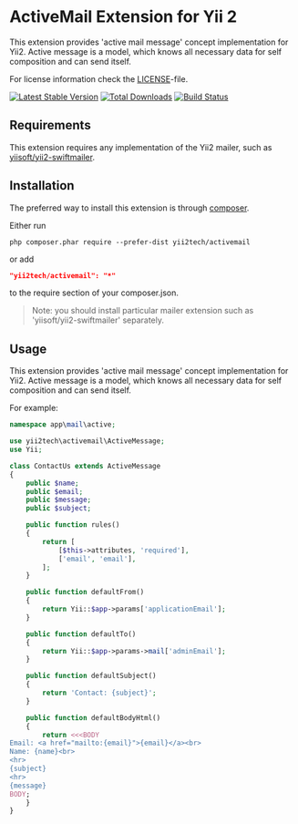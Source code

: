 ActiveMail Extension for Yii 2
==============================

This extension provides 'active mail message' concept implementation for Yii2.
Active message is a model, which knows all necessary data for self composition and can send itself.

For license information check the [LICENSE](LICENSE.md)-file.

[![Latest Stable Version](https://poser.pugx.org/yii2tech/install/v/stable.png)](https://packagist.org/packages/yii2tech/install)
[![Total Downloads](https://poser.pugx.org/yii2tech/install/downloads.png)](https://packagist.org/packages/yii2tech/install)
[![Build Status](https://travis-ci.org/yii2tech/install.svg?branch=master)](https://travis-ci.org/yii2tech/install)


Requirements
------------

This extension requires any implementation of the Yii2 mailer, such as [yiisoft/yii2-swiftmailer](https://github.com/yiisoft/yii2-swiftmailer).


Installation
------------

The preferred way to install this extension is through [composer](http://getcomposer.org/download/).

Either run

```
php composer.phar require --prefer-dist yii2tech/activemail
```

or add

```json
"yii2tech/activemail": "*"
```

to the require section of your composer.json.

> Note: you should install particular mailer extension such as 'yiisoft/yii2-swiftmailer' separately.


Usage
-----

This extension provides 'active mail message' concept implementation for Yii2.
Active message is a model, which knows all necessary data for self composition and can send itself.

For example:

```php
namespace app\mail\active;

use yii2tech\activemail\ActiveMessage;
use Yii;

class ContactUs extends ActiveMessage
{
    public $name;
    public $email;
    public $message;
    public $subject;

    public function rules()
    {
        return [
            [$this->attributes, 'required'],
            ['email', 'email'],
        ];
    }

    public function defaultFrom()
    {
        return Yii::$app->params['applicationEmail'];
    }

    public function defaultTo()
    {
        return Yii::$app->params->mail['adminEmail'];
    }

    public function defaultSubject()
    {
        return 'Contact: {subject}';
    }

    public function defaultBodyHtml()
    {
        return <<<BODY
Email: <a href="mailto:{email}">{email}</a><br>
Name: {name}<br>
<hr>
{subject}
<hr>
{message}
BODY;
    }
}
```
